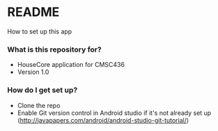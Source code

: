 # README #

How to set up this app

### What is this repository for? ###

* HouseCore application for CMSC436
* Version 1.0

### How do I get set up? ###

* Clone the repo
* Enable Git version control in Android studio if it's not already set up (http://javapapers.com/android/android-studio-git-tutorial/)

